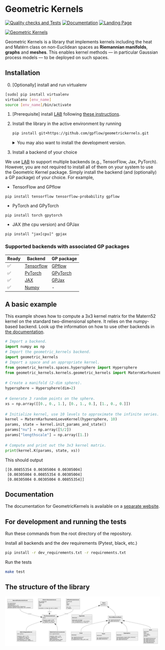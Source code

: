 # Geometric Kernels

[![Quality checks and Tests](https://github.com/GPflow/GeometricKernels/actions/workflows/quality-checks.yaml/badge.svg)](https://github.com/GPflow/GeometricKernels/actions/workflows/quality-checks.yaml)
[![Documentation](https://github.com/GPflow/GeometricKernels/actions/workflows/docs.yaml/badge.svg)](https://gpflow.github.io/GeometricKernels/index.html)
[![Landing Page](https://img.shields.io/badge/Landing_Page-informational)](https://geometric-kernels.github.io/)

[![Geometric Kernels](https://geometric-kernels.github.io/assets/title-sm.png)](https://geometric-kernels.github.io/)

Geometric Kernels is a library that implements kernels including the heat and Matérn class on non-Euclidean spaces as **Riemannian manifolds**, **graphs** and **meshes**.
This enables kernel methods &mdash; in particular Gaussian process models &mdash; to be deployed on such spaces.

## Installation

0. [Optionally] install and run virtualenv

```bash
[sudo] pip install virtualenv
virtualenv [env_name]
source [env_name]/bin/activate
```

1. [Prerequisite] install [LAB](https://github.com/wesselb/lab) following [these instructions](https://gist.github.com/wesselb/4b44bf87f3789425f96e26c4308d0adc).

2. Install the library in the active environment by running

    ```bash
    pip install git+https://github.com/gpflow/geometrickernels.git
    ```

    <details>
        <summary>You may also want to install the development version.</summary>

    If you're interested in cutting-edge features and don't mind things occasionally broken, you can install the library from the `devel` branch:

    ```bash
    pip install git+https://github.com/gpflow/geometrickernels.git@devel
    ```
    </details>

4. Install a backend of your choice

We use [LAB](https://github.com/wesselb/lab) to support multiple backends (e.g., TensorFlow, Jax, PyTorch). However, you are not required to install all of them on your system to use the Geometric Kernel package. Simply install the backend (and (optionally) a GP package) of your choice. For example,

- TensorFlow and GPflow

```
pip install tensorflow tensorflow-probability gpflow
```

- PyTorch and GPyTorch

```
pip install torch gpytorch
```

- JAX (the cpu version) and GPJax

```
pip install "jax[cpu]" gpjax
```

### Supported backends with associated GP packages

| Ready | Backend                                       | GP package                                             |
| ----- | --------------------------------------------- | ------------------------------------------------------ |
| ✅    | [Tensorflow](https://www.tensorflow.org/)     | [GPflow](https://github.com/GPflow/GPflow)             |
| ✅    | [PyTorch](https://github.com/pytorch/pytorch) | [GPyTorch](https://gpytorch.ai/)                       |
| ✅    | [JAX](https://github.com/google/jax)          | [GPJax](https://github.com/JaxGaussianProcesses/GPJax) |
| ✅    | [Numpy](https://numpy.org/)                   | -                                                      |

## A basic example

This example shows how to compute a 3x3 kernel matrix for the Matern52 kernel on the standard two-dimensional sphere. It relies on the numpy-based backend. Look up the information on how to use other backends in [the documentation](https://gpflow.github.io/GeometricKernels/index.html).

```python
# Import a backend.
import numpy as np
# Import the geometric_kernels backend.
import geometric_kernels
# Import a space and an appropriate kernel.
from geometric_kernels.spaces.hypersphere import Hypersphere
from geometric_kernels.kernels.geometric_kernels import MaternKarhunenLoeveKernel

# Create a manifold (2-dim sphere).
hypersphere = Hypersphere(dim=2)

# Generate 3 random points on the sphere.
xs = np.array([[0., 0., 1.], [0., 1., 0.], [1., 0., 0.]])

# Initialize kernel, use 10 levels to approximate the infinite series.
kernel = MaternKarhunenLoeveKernel(hypersphere, 10)
params, state = kernel.init_params_and_state()
params["nu"] = np.array([5/2])
params["lengthscale"] = np.array([1.])

# Compute and print out the 3x3 kernel matrix.
print(kernel.K(params, state, xs))
```

This should output

```
[[0.00855354 0.00305004 0.00305004]
 [0.00305004 0.00855354 0.00305004]
 [0.00305004 0.00305004 0.00855354]]
```

## Documentation

The documentation for GeometricKernels is available on a [separate website](https://gpflow.github.io/GeometricKernels/index.html).

## For development and running the tests

Run these commands from the root directory of the repository.

Install all backends and the dev requirements (Pytest, black, etc.)

```bash
pip install -r dev_requirements.txt -r requirements.txt
```

Run the tests

```bash
make test
```

## The structure of the library

<img alt="class diagram" src="docs/class_diagram.svg">

